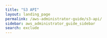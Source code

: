 ```yaml
---
title: "S3 API"
layout: landing_page
permalink: /aws-administrator-guide/s3-api/
sidebar: aws_administrator_guide_sidebar
search: exclude
---
```

